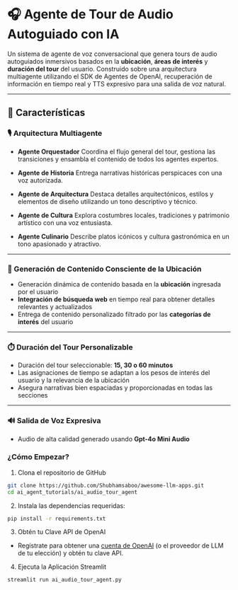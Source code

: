 # 🎧 Agente de Tour de Audio Autoguiado con IA

Un sistema de agente de voz conversacional que genera tours de audio autoguiados inmersivos basados en la **ubicación**, **áreas de interés** y **duración del tour** del usuario. Construido sobre una arquitectura multiagente utilizando el SDK de Agentes de OpenAI, recuperación de información en tiempo real y TTS expresivo para una salida de voz natural.

---

## 🚀 Características

### 🎙️ Arquitectura Multiagente

- **Agente Orquestador**
  Coordina el flujo general del tour, gestiona las transiciones y ensambla el contenido de todos los agentes expertos.

- **Agente de Historia**
  Entrega narrativas históricas perspicaces con una voz autorizada.

- **Agente de Arquitectura**
  Destaca detalles arquitectónicos, estilos y elementos de diseño utilizando un tono descriptivo y técnico.

- **Agente de Cultura**
  Explora costumbres locales, tradiciones y patrimonio artístico con una voz entusiasta.

- **Agente Culinario**
  Describe platos icónicos y cultura gastronómica en un tono apasionado y atractivo.

---

### 📍 Generación de Contenido Consciente de la Ubicación

- Generación dinámica de contenido basada en la **ubicación** ingresada por el usuario
- **Integración de búsqueda web** en tiempo real para obtener detalles relevantes y actualizados
- Entrega de contenido personalizado filtrado por las **categorías de interés** del usuario

---

### ⏱️ Duración del Tour Personalizable

- Duración del tour seleccionable: **15, 30 o 60 minutos**
- Las asignaciones de tiempo se adaptan a los pesos de interés del usuario y la relevancia de la ubicación
- Asegura narrativas bien espaciadas y proporcionadas en todas las secciones

---

### 🔊 Salida de Voz Expresiva

- Audio de alta calidad generado usando **Gpt-4o Mini Audio**

### ¿Cómo Empezar?

1. Clona el repositorio de GitHub

```bash
git clone https://github.com/Shubhamsaboo/awesome-llm-apps.git
cd ai_agent_tutorials/ai_audio_tour_agent
```
2. Instala las dependencias requeridas:

```bash
pip install -r requirements.txt
```
3. Obtén tu Clave API de OpenAI

- Regístrate para obtener una [cuenta de OpenAI](https://platform.openai.com/) (o el proveedor de LLM de tu elección) y obtén tu clave API.

4. Ejecuta la Aplicación Streamlit
```bash
streamlit run ai_audio_tour_agent.py
```

